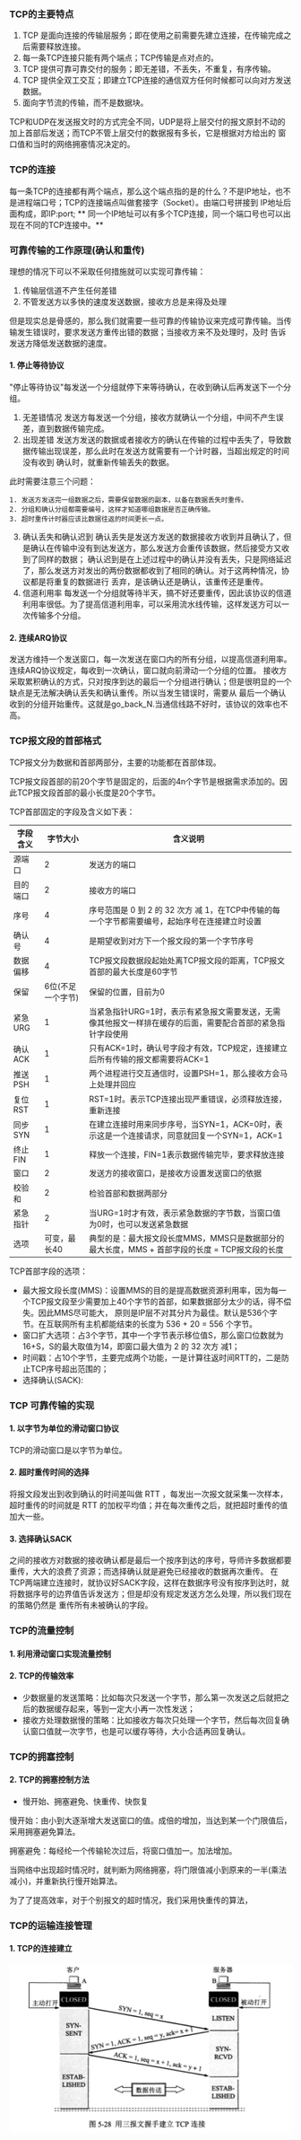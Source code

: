 ### TCP的主要特点

1. TCP 是面向连接的传输层服务；即在使用之前需要先建立连接，在传输完成之后需要释放连接。
2. 每一条TCP连接只能有两个端点；TCP传输是点对点的。
3. TCP 提供可靠可靠交付的服务；即无差错，不丢失，不重复，有序传输。
4. TCP 提供全双工交互；即建立TCP连接的通信双方任何时候都可以向对方发送数据。
5. 面向字节流的传输，而不是数据块。

TCP和UDP在发送报文时的方式完全不同，UDP是将上层交付的报文原封不动的加上首部后发送；而TCP不管上层交付的数据报有多长，它是根据对方给出的
窗口值和当时的网络拥塞情况决定的。

### TCP的连接

每一条TCP的连接都有两个端点，那么这个端点指的是的什么？不是IP地址，也不是进程端口号；TCP的连接端点叫做套接字（Socket）。由端口号拼接到
IP地址后面构成，即IP:port; ** 同一个IP地址可以有多个TCP连接，同一个端口号也可以出现在不同的TCP连接中。**

### 可靠传输的工作原理(确认和重传)

理想的情况下可以不采取任何措施就可以实现可靠传输：

1. 传输层信道不产生任何差错
2. 不管发送方以多快的速度发送数据，接收方总是来得及处理

但是现实总是骨感的，那么我们就需要一些可靠的传输协议来完成可靠传输。当传输发生错误时，要求发送方重传出错的数据；当接收方来不及处理时，及时
告诉发送方降低发送数据的速度。

#### 1. 停止等待协议

"停止等待协议"每发送一个分组就停下来等待确认，在收到确认后再发送下一个分组。

1. 无差错情况
发送方每发送一个分组，接收方就确认一个分组，中间不产生误差，直到数据传输完成。
2. 出现差错
发送方发送的数据或者接收方的确认在传输的过程中丢失了，导致数据传输出现误差，那么此时在发送方就需要有一个计时器，当超出规定的时间没有收到
确认时，就重新传输丢失的数据。

此时需要注意三个问题：

    1. 发送方发送完一组数据之后，需要保留数据的副本，以备在数据丢失时重传。
    2. 分组和确认分组都需要编号，这样才知道哪组数据是否正确传输。
    3. 超时重传计时器应该比数据往返的时间更长一点。
    
3. 确认丢失和确认迟到
确认丢失是发送方发送的数据接收方收到并且确认了，但是确认在传输中没有到达发送方，那么发送方会重传该数据，然后接受方又收到了同样的数据；
确认迟到是在上述过程中的确认并没有丢失，只是网络延迟了，那么发送方对发出的两份数据都收到了相同的确认。对于这两种情况，协议都是将重复的数据进行
丢弃，是该确认还是确认，该重传还是重传。
4. 信道利用率
每发送一个分组就等待半天，搞不好还要重传，因此该协议的信道利用率很低。为了提高信道利用率，可以采用流水线传输，这样发送方可以一次传输多个分组。

#### 2. 连续ARQ协议

发送方维持一个发送窗口，每一次发送在窗口内的所有分组，以提高信道利用率。连续ARQ协议规定，每收到一次确认，窗口就向前滑动一个分组的位置。
接收方采取累积确认的方式，只对按序到达的最后一个分组进行确认；但是很明显的一个缺点是无法解决确认丢失和确认重传。所以当发生错误时，需要从
最后一个确认收到的分组开始重传。这就是go_back_N.当通信线路不好时，该协议的效率也不高。

### TCP报文段的首部格式

TCP报文分为数据和首部两部分，主要的功能都在首部体现。

TCP报文段首部的前20个字节是固定的，后面的4n个字节是根据需求添加的。因此TCP报文段首部的最小长度是20个字节。

TCP首部固定的字段及含义如下表：

字段含义 | 字节大小 | 含义说明 |
 -|-|-|
源端口| 2| 发送方的端口 | 
目的端口 | 2 | 接收方的端口 |
序号 | 4 | 序号范围是 0 到 2 的 32 次方 减 1，在TCP中传输的每一个字节都需要编号，起始序号在连接建立时设置 |
确认号 | 4 | 是期望收到对方下一个报文段的第一个字节序号|
数据偏移 | 4 | TCP报文段数据段起始处离TCP报文段的距离，TCP报文首部的最大长度是60字节|
保留  | 6位(不足一个字节) | 保留的位置，目前为0 |
紧急URG | 1 | 当紧急指针URG=1时，表示有紧急报文需要发送，无需像其他报文一样排在缓存的后面，需要配合首部的紧急指针字段使用|
确认ACK | 1 | 只有ACK=1时，确认号字段才有效，TCP规定，连接建立后所有传输的报文都需要将ACK=1 |
推送PSH | 1 | 两个进程进行交互通信时，设置PSH=1，那么接收方会马上处理并回应|
复位RST | 1 | RST=1时。表示TCP连接出现严重错误，必须释放连接，重新连接|
同步SYN | 1 | 在建立连接时用来同步序号，当SYN=1，ACK=0时，表示这是一个连接请求，同意就回复一个SYN=1，ACK=1|
终止FIN | 1 | 释放一个连接，FIN=1表示数据传输完毕，要求释放连接|
窗口 | 2 | 发送方的接收窗口，是接收方设置发送窗口的依据 |
校验和 | 2 | 检验首部和数据两部分 | 
紧急指针 | 2 | 当URG=1时才有效，表示紧急数据的字节数，当窗口值为0时，也可以发送紧急数据|
选项 | 可变，最长40 | 典型的是：最大报文段长度MMS，MMS只是数据部分的最大长度，MMS + 首部字段的长度 = TCP报文段的长度|

TCP首部字段的选项：
- 最大报文段长度(MMS)：设置MMS的目的是提高数据资源利用率，因为每一个TCP报文段至少需要加上40个字节的首部，如果数据部分太少的话，得不偿失。因此MMS尽可能大，
原则是IP层不对其分片为最佳。默认是536个字节。在互联网所有主机都能结束的长度为 536 + 20 = 556 个字节。
- 窗口扩大选项：占3个字节，其中一个字节表示移位值S，那么窗口位数就为16+S，S的最大取值为14，即窗口最大值为 2 的 32 次方 减1；
- 时间戳：占10个字节，主要完成两个功能，一是计算往返时间RTT的，二是防止TCP序号超出范围的；
- 选择确认(SACK):

### TCP 可靠传输的实现

#### 1. 以字节为单位的滑动窗口协议

TCP的滑动窗口是以字节为单位。

#### 2. 超时重传时间的选择

将报文段发出到收到确认的时间差叫做 RTT ，每发出一次报文就采集一次样本，超时重传的时间就是 RTT 的加权平均值；并在每次重传之后，就把超时重传的值加大一些。

#### 3. 选择确认SACK

之间的接收方对数据的接收确认都是最后一个按序到达的序号，导师许多数据都要重传，大大的浪费了资源；而选择确认就是避免已经接收的数据再次重传。
在TCP两端建立连接时，就协议好SACK字段，这样在数据序号没有按序到达时，就将数据序号的边界值告诉发送方；但是却没有规定发送方怎么处理，所以我们现在的策略仍然是
重传所有未被确认的字段。

### TCP的流量控制

#### 1. 利用滑动窗口实现流量控制

#### 2. TCP的传输效率

- 少数据量的发送策略：比如每次只发送一个字节，那么第一次发送之后就把之后的数据缓存起来，等到一定大小再一次性发送；
- 接收方处理数据慢的策略：比如接收方每次只处理一个字节，然后每次回复确认窗口值就一次字节，也是可以缓存等待，大小合适再回复确认。

### TCP的拥塞控制

#### 2. TCP的拥塞控制方法

- 慢开始、拥塞避免、快重传、快恢复

慢开始：由小到大逐渐增大发送窗口的值。成倍的增加，当达到某一个门限值后，采用拥塞避免算法。

拥塞避免：每经纶一个传输轮次过后，将窗口值加一。加法增加。

当网络中出现超时情况时，就判断为网络拥塞，将门限值减小到原来的一半(乘法减小)，并重新执行慢开始算法。

为了了提高效率，对于个别报文的超时情况，我们采用快重传的算法，

### TCP的运输连接管理

#### 1. TCP的连接建立

![TCPconnection](./image/TCP连接建立.png)







